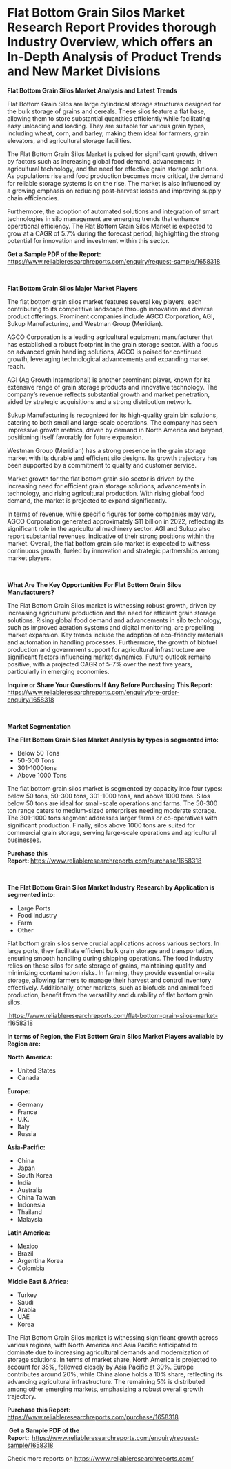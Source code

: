 <p><h1>Flat Bottom Grain Silos Market Research Report Provides thorough Industry Overview, which offers an In-Depth Analysis of Product Trends and New Market Divisions</h1></p><p><strong>Flat Bottom Grain Silos Market Analysis and Latest Trends</strong></p>
<p><p>Flat Bottom Grain Silos are large cylindrical storage structures designed for the bulk storage of grains and cereals. These silos feature a flat base, allowing them to store substantial quantities efficiently while facilitating easy unloading and loading. They are suitable for various grain types, including wheat, corn, and barley, making them ideal for farmers, grain elevators, and agricultural storage facilities.</p><p>The Flat Bottom Grain Silos Market is poised for significant growth, driven by factors such as increasing global food demand, advancements in agricultural technology, and the need for effective grain storage solutions. As populations rise and food production becomes more critical, the demand for reliable storage systems is on the rise. The market is also influenced by a growing emphasis on reducing post-harvest losses and improving supply chain efficiencies. </p><p>Furthermore, the adoption of automated solutions and integration of smart technologies in silo management are emerging trends that enhance operational efficiency. The Flat Bottom Grain Silos Market is expected to grow at a CAGR of 5.7% during the forecast period, highlighting the strong potential for innovation and investment within this sector.</p></p>
<p><strong>Get a Sample PDF of the Report:&nbsp;</strong> <a href="https://www.reliableresearchreports.com/enquiry/request-sample/1658318?utm_campaign=3077&utm_medium=2&utm_source=Github&utm_content=ia&utm_term=08042025&utm_id=flat-bottom-grain-silos">https://www.reliableresearchreports.com/enquiry/request-sample/1658318</a></p>
<p>&nbsp;</p>
<p><strong>Flat Bottom Grain Silos Major Market Players</strong></p>
<p><p>The flat bottom grain silos market features several key players, each contributing to its competitive landscape through innovation and diverse product offerings. Prominent companies include AGCO Corporation, AGI, Sukup Manufacturing, and Westman Group (Meridian).</p><p>AGCO Corporation is a leading agricultural equipment manufacturer that has established a robust footprint in the grain storage sector. With a focus on advanced grain handling solutions, AGCO is poised for continued growth, leveraging technological advancements and expanding market reach.</p><p>AGI (Ag Growth International) is another prominent player, known for its extensive range of grain storage products and innovative technology. The company’s revenue reflects substantial growth and market penetration, aided by strategic acquisitions and a strong distribution network.</p><p>Sukup Manufacturing is recognized for its high-quality grain bin solutions, catering to both small and large-scale operations. The company has seen impressive growth metrics, driven by demand in North America and beyond, positioning itself favorably for future expansion.</p><p>Westman Group (Meridian) has a strong presence in the grain storage market with its durable and efficient silo designs. Its growth trajectory has been supported by a commitment to quality and customer service.</p><p>Market growth for the flat bottom grain silo sector is driven by the increasing need for efficient grain storage solutions, advancements in technology, and rising agricultural production. With rising global food demand, the market is projected to expand significantly.</p><p>In terms of revenue, while specific figures for some companies may vary, AGCO Corporation generated approximately $11 billion in 2022, reflecting its significant role in the agricultural machinery sector. AGI and Sukup also report substantial revenues, indicative of their strong positions within the market. Overall, the flat bottom grain silo market is expected to witness continuous growth, fueled by innovation and strategic partnerships among market players.</p></p>
<p>&nbsp;</p>
<p><strong>What Are The Key Opportunities For Flat Bottom Grain Silos Manufacturers?</strong></p>
<p><p>The Flat Bottom Grain Silos market is witnessing robust growth, driven by increasing agricultural production and the need for efficient grain storage solutions. Rising global food demand and advancements in silo technology, such as improved aeration systems and digital monitoring, are propelling market expansion. Key trends include the adoption of eco-friendly materials and automation in handling processes. Furthermore, the growth of biofuel production and government support for agricultural infrastructure are significant factors influencing market dynamics. Future outlook remains positive, with a projected CAGR of 5-7% over the next five years, particularly in emerging economies.</p></p>
<p><strong>Inquire or Share Your Questions If Any Before Purchasing This Report:</strong> <a href="https://www.reliableresearchreports.com/enquiry/pre-order-enquiry/1658318?utm_campaign=3077&utm_medium=2&utm_source=Github&utm_content=ia&utm_term=08042025&utm_id=flat-bottom-grain-silos">https://www.reliableresearchreports.com/enquiry/pre-order-enquiry/1658318</a></p>
<p>&nbsp;</p>
<p><strong>Market Segmentation</strong></p>
<p><strong>The Flat Bottom Grain Silos Market Analysis by types is segmented into:</strong></p>
<p><ul><li>Below 50 Tons</li><li>50-300 Tons</li><li>301-1000tons</li><li>Above 1000 Tons</li></ul></p>
<p><p>The flat bottom grain silos market is segmented by capacity into four types: below 50 tons, 50-300 tons, 301-1000 tons, and above 1000 tons. Silos below 50 tons are ideal for small-scale operations and farms. The 50-300 ton range caters to medium-sized enterprises needing moderate storage. The 301-1000 tons segment addresses larger farms or co-operatives with significant production. Finally, silos above 1000 tons are suited for commercial grain storage, serving large-scale operations and agricultural businesses.</p></p>
<p><strong>Purchase this Report:&nbsp;</strong><a href="https://www.reliableresearchreports.com/purchase/1658318?utm_campaign=3077&utm_medium=2&utm_source=Github&utm_content=ia&utm_term=08042025&utm_id=flat-bottom-grain-silos">https://www.reliableresearchreports.com/purchase/1658318</a></p>
<p>&nbsp;</p>
<p><strong>The Flat Bottom Grain Silos Market Industry Research by Application is segmented into:</strong></p>
<p><ul><li>Large Ports</li><li>Food Industry</li><li>Farm</li><li>Other</li></ul></p>
<p><p>Flat bottom grain silos serve crucial applications across various sectors. In large ports, they facilitate efficient bulk grain storage and transportation, ensuring smooth handling during shipping operations. The food industry relies on these silos for safe storage of grains, maintaining quality and minimizing contamination risks. In farming, they provide essential on-site storage, allowing farmers to manage their harvest and control inventory effectively. Additionally, other markets, such as biofuels and animal feed production, benefit from the versatility and durability of flat bottom grain silos.</p></p>
<p><a href="https://www.reliableresearchreports.com/flat-bottom-grain-silos-market-r1658318?utm_campaign=3077&utm_medium=2&utm_source=Github&utm_content=ia&utm_term=08042025&utm_id=flat-bottom-grain-silos">&nbsp;https://www.reliableresearchreports.com/flat-bottom-grain-silos-market-r1658318</a></p>
<p><strong>In terms of Region, the Flat Bottom Grain Silos Market Players available by Region are:</strong></p>
<p>
    <p> <strong> North America: </strong>
        <ul>
            <li>United States</li>
            <li>Canada</li>
        </ul>
        </p> 
    <p> <strong> Europe: </strong>
        <ul>
            <li>Germany</li>
            <li>France</li>
            <li>U.K.</li>
            <li>Italy</li>
            <li>Russia</li>
        </ul>
        </p> 
    <p> <strong> Asia-Pacific: </strong>
        <ul>
            <li>China</li>
            <li>Japan</li>
            <li>South Korea</li>
            <li>India</li>
            <li>Australia</li>
            <li>China Taiwan</li>
            <li>Indonesia</li>
            <li>Thailand</li>
            <li>Malaysia</li>
        </ul>
        </p> 
    <p> <strong> Latin America: </strong>
        <ul>
            <li>Mexico</li>
            <li>Brazil</li>
            <li>Argentina Korea</li>
            <li>Colombia</li>
        </ul>
        </p> 
    <p> <strong> Middle East & Africa: </strong>
        <ul>
            <li>Turkey</li>
            <li>Saudi</li>
            <li>Arabia</li>
            <li>UAE</li>
            <li>Korea</li>
        </ul>
    </p>
    </p>
<p><p>The Flat Bottom Grain Silos market is witnessing significant growth across various regions, with North America and Asia Pacific anticipated to dominate due to increasing agricultural demands and modernization of storage solutions. In terms of market share, North America is projected to account for 35%, followed closely by Asia Pacific at 30%. Europe contributes around 20%, while China alone holds a 10% share, reflecting its advancing agricultural infrastructure. The remaining 5% is distributed among other emerging markets, emphasizing a robust overall growth trajectory.</p></p>
<p><strong>Purchase this Report: </strong><a href="https://www.reliableresearchreports.com/purchase/1658318?utm_campaign=3077&utm_medium=2&utm_source=Github&utm_content=ia&utm_term=08042025&utm_id=flat-bottom-grain-silos">https://www.reliableresearchreports.com/purchase/1658318</a></p>
<p>&nbsp;<strong>Get a Sample PDF of the Report:&nbsp;&nbsp;</strong><a href="https://www.reliableresearchreports.com/enquiry/request-sample/1658318?utm_campaign=3077&utm_medium=2&utm_source=Github&utm_content=ia&utm_term=08042025&utm_id=flat-bottom-grain-silos">https://www.reliableresearchreports.com/enquiry/request-sample/1658318</a></p>
<p><strong></strong></p>
<p>Check more reports on <a href="https://www.reliableresearchreports.com/?utm_campaign=3077&utm_medium=2&utm_source=Github&utm_content=ia&utm_term=08042025&utm_id=flat-bottom-grain-silos">https://www.reliableresearchreports.com/</a></p>